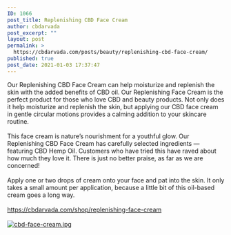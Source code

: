 ```yaml
---
ID: 1066
post_title: Replenishing CBD Face Cream
author: cbdarvada
post_excerpt: ""
layout: post
permalink: >
  https://cbdarvada.com/posts/beauty/replenishing-cbd-face-cream/
published: true
post_date: 2021-01-03 17:37:47
---
```

<html><head></head><body>
Our Replenishing CBD Face Cream can help moisturize and replenish the skin with the added benefits of CBD oil. Our Replenishing Face Cream is the perfect product for those who love CBD and beauty products. Not only does it help moisturize and replenish the skin, but applying our CBD face cream in gentle circular motions provides a calming addition to your skincare routine.<br /><br />This face cream is nature’s nourishment for a youthful glow. Our Replenishing CBD Face Cream has carefully selected ingredients — featuring CBD Hemp Oil. Customers who have tried this have raved about how much they love it. There is just no better praise, as far as we are concerned!<br /><br />Apply one or two drops of cream onto your face and pat into the skin. It only takes a small amount per application, because a little bit of this oil-based cream goes a long way.<br /><br /><a href="https://cbdarvada.com/shop/replenishing-face-cream">https://cbdarvada.com/shop/replenishing-face-cream</a><span> </span>
</body>
</html><br/><br/><a href="https://cbdarvada.com/wp-content/uploads/2021/01/1609720117903.jpg"  title="cbd-face-cream.jpg" ><img src="https://cbdarvada.com/wp-content/uploads/2021/01/1609720117903.jpg" alt="cbd-face-cream.jpg" title="cbd-face-cream.jpg" /></a>